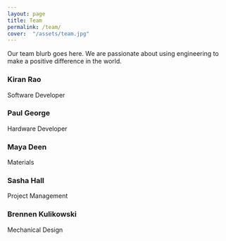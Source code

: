 ```yaml
---
layout: page
title: Team
permalink: /team/
cover:  "/assets/team.jpg"
---
```


Our team blurb goes here. We are passionate about using engineering to make a positive difference in the world.

### Kiran Rao
Software Developer

### Paul George
Hardware Developer

### Maya Deen
Materials

### Sasha Hall
Project Management

### Brennen Kulikowski
Mechanical Design
